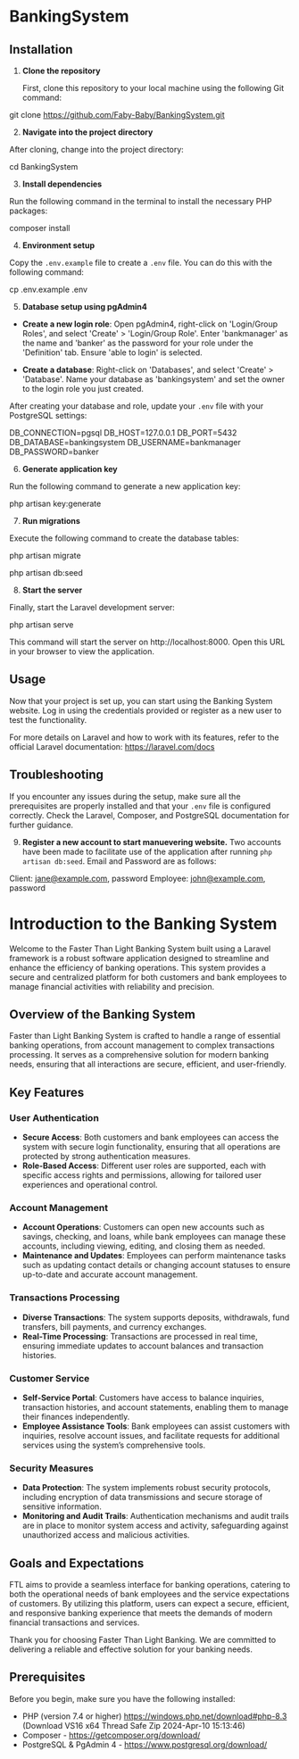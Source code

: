 # BankingSystem



## Installation

1. **Clone the repository**

   First, clone this repository to your local machine using the following Git command:

git clone https://github.com/Faby-Baby/BankingSystem.git




2. **Navigate into the project directory**

After cloning, change into the project directory:

cd BankingSystem


3. **Install dependencies**

Run the following command in the terminal to install the necessary PHP packages:

composer install


4. **Environment setup**

Copy the `.env.example` file to create a `.env` file. You can do this with the following command:

cp .env.example .env


5. **Database setup using pgAdmin4**

- **Create a new login role**: Open pgAdmin4, right-click on 'Login/Group Roles', and select 'Create' > 'Login/Group Role'. Enter 'bankmanager' as the name and 'banker' as the password for your role under the 'Definition' tab. Ensure 'able to login' is selected.

- **Create a database**: Right-click on 'Databases', and select 'Create' > 'Database'. Name your database as 'bankingsystem' and set the owner to the login role you just created.

After creating your database and role, update your `.env` file with your PostgreSQL settings:


DB_CONNECTION=pgsql
DB_HOST=127.0.0.1
DB_PORT=5432
DB_DATABASE=bankingsystem
DB_USERNAME=bankmanager
DB_PASSWORD=banker


6. **Generate application key**

Run the following command to generate a new application key:

php artisan key:generate



7. **Run migrations**

Execute the following command to create the database tables:

php artisan migrate

php artisan db:seed


8. **Start the server**

Finally, start the Laravel development server:

php artisan serve



This command will start the server on http://localhost:8000. Open this URL in your browser to view the application.

## Usage

Now that your project is set up, you can start using the Banking System website. Log in using the credentials provided or register as a new user to test the functionality.

For more details on Laravel and how to work with its features, refer to the official Laravel documentation: https://laravel.com/docs

## Troubleshooting

If you encounter any issues during the setup, make sure all the prerequisites are properly installed and that your `.env` file is configured correctly. Check the Laravel, Composer, and PostgreSQL documentation for further guidance.


9. **Register a new account to start manuevering website.**
Two accounts have been made to facilitate use of the application after running `php artisan db:seed`.
Email and Password are as follows:

Client: jane@example.com, password
Employee: john@example.com, password



# Introduction to the Banking System

Welcome to the Faster Than Light Banking System built using a Laravel framework is a robust software application designed to streamline and enhance the efficiency of banking operations. This system provides a secure and centralized platform for both customers and bank employees to manage financial activities with reliability and precision.

## Overview of the Banking System

Faster than Light Banking System is crafted to handle a range of essential banking operations, from account management to complex transactions processing. It serves as a comprehensive solution for modern banking needs, ensuring that all interactions are secure, efficient, and user-friendly.

## Key Features

### User Authentication
- **Secure Access**: Both customers and bank employees can access the system with secure login functionality, ensuring that all operations are protected by strong authentication measures.
- **Role-Based Access**: Different user roles are supported, each with specific access rights and permissions, allowing for tailored user experiences and operational control.

### Account Management
- **Account Operations**: Customers can open new accounts such as savings, checking, and loans, while bank employees can manage these accounts, including viewing, editing, and closing them as needed.
- **Maintenance and Updates**: Employees can perform maintenance tasks such as updating contact details or changing account statuses to ensure up-to-date and accurate account management.

### Transactions Processing
- **Diverse Transactions**: The system supports deposits, withdrawals, fund transfers, bill payments, and currency exchanges.
- **Real-Time Processing**: Transactions are processed in real time, ensuring immediate updates to account balances and transaction histories.

### Customer Service
- **Self-Service Portal**: Customers have access to balance inquiries, transaction histories, and account statements, enabling them to manage their finances independently.
- **Employee Assistance Tools**: Bank employees can assist customers with inquiries, resolve account issues, and facilitate requests for additional services using the system’s comprehensive tools.

### Security Measures
- **Data Protection**: The system implements robust security protocols, including encryption of data transmissions and secure storage of sensitive information.
- **Monitoring and Audit Trails**: Authentication mechanisms and audit trails are in place to monitor system access and activity, safeguarding against unauthorized access and malicious activities.

## Goals and Expectations

FTL aims to provide a seamless interface for banking operations, catering to both the operational needs of bank employees and the service expectations of customers. By utilizing this platform, users can expect a secure, efficient, and responsive banking experience that meets the demands of modern financial transactions and services.

Thank you for choosing Faster Than Light Banking. We are committed to delivering a reliable and effective solution for your banking needs.


## Prerequisites

Before you begin, make sure you have the following installed:
- PHP (version 7.4 or higher) https://windows.php.net/download#php-8.3 (Download VS16 x64 Thread Safe Zip 2024-Apr-10 15:13:46)
- Composer - https://getcomposer.org/download/
- PostgreSQL & PgAdmin 4 - https://www.postgresql.org/download/

